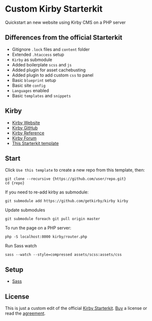 # Custom Kirby Starterkit
Quickstart an new website using Kirby CMS on a PHP server

## Differences from the official Starterkit
- Gitignore `.lock` files and `content` folder
- Extended `.htaccess` setup
- `Kirby` as submodule
- Added boilerplate `scss` and `js`
- Added plugin for asset cachebusting
- Added plugin to add custom `css` to panel
- Basic `blueprint` setup
- Basic site `config`
- `Languages` enabled
- Basic `templates` and `snippets`

## Kirby
- [Kirby Website](https://getkirby.com)
- [Kirby GitHub](https://github.com/getkirby)
- [Kirby Reference](http://getkirby.com/docs/reference)
- [Kirby Forum](https://forum.getkirby.com)
- [This Starterkit template](https://github.com/moritzebeling/kirby-starterkit)

## Start
Click `Use this template` to create a new repo from this template, then:
```
git clone --recursive {https://github.com/user/repo.git}
cd {repo}
```
If you need to re-add kirby as submodule:
```
git submodule add https://github.com/getkirby/kirby kirby
```
Update submodules
```
git submodule foreach git pull origin master
```
To run the page on a PHP server:
```
php -S localhost:8000 kirby/router.php
```
Run Sass watch
```
sass --watch --style=compressed assets/scss:assets/css
```

## Setup
- [Sass](https://sass-lang.com/install)

## License
This is just a custom edit of the official [Kirby Starterkit](https://github.com/getkirby/starterkit). [Buy](https://getkirby.com/buy) a license or read the [agreement](https://getkirby.com/license).
